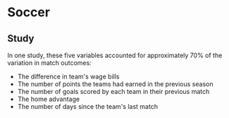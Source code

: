 # Soccer

## Study

In one study, these five variables accounted for approximately 70% of the variation in match outcomes:

- The difference in team's wage bills
- The number of points the teams had earned in the previous season
- The number of goals scored by each team in their previous match
- The home advantage
- The number of days since the team's last match
